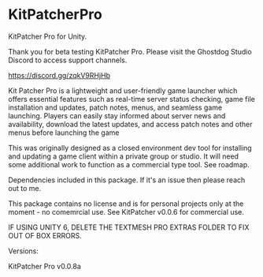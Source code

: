 # KitPatcherPro
KitPatcher Pro for Unity.

Thank you for beta testing KitPatcher Pro. Please visit the Ghostdog Studio Discord to access support channels.

https://discord.gg/zqkV9RHjHb

Kit Patcher Pro is a lightweight and user-friendly game launcher which offers essential features such as real-time server status checking, game file installation and updates, patch notes, menus, and seamless game launching. Players can easily stay informed about server news and availability, download the latest updates, and access patch notes and other menus before launching the game

This was originally designed as a closed environment dev tool for installing and updating a game client within a private group or studio. It will need some additional work to function as a commercial type tool. See roadmap.

Dependencies included in this package. If it's an issue then please reach out to me.

This package contains no license and is for personal projects only at the moment - no comemrcial use. See KitPatcher v0.0.6 for commercial use. 

IF USING UNITY 6, DELETE THE TEXTMESH PRO EXTRAS FOLDER TO FIX OUT OF BOX ERRORS. 

Versions:

KitPatcher Pro v0.0.8a
